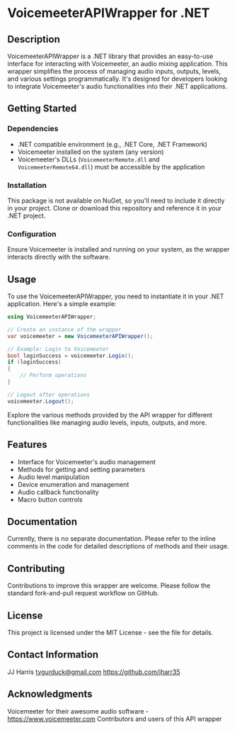 # VoicemeeterAPIWrapper for .NET

## Description

VoicemeeterAPIWrapper is a .NET library that provides an easy-to-use interface for interacting with Voicemeeter, an audio mixing application. This wrapper simplifies the process of managing audio inputs, outputs, levels, and various settings programmatically. It's designed for developers looking to integrate Voicemeeter's audio functionalities into their .NET applications.

## Getting Started

### Dependencies

- .NET compatible environment (e.g., .NET Core, .NET Framework)
- Voicemeeter installed on the system (any version)
- Voicemeeter's DLLs (`VoicemeeterRemote.dll` and `VoicemeeterRemote64.dll`) must be accessible by the application

### Installation

This package is not available on NuGet, so you'll need to include it directly in your project. Clone or download this repository and reference it in your .NET project.

### Configuration

Ensure Voicemeeter is installed and running on your system, as the wrapper interacts directly with the software.

## Usage

To use the VoicemeeterAPIWrapper, you need to instantiate it in your .NET application. Here's a simple example:

```csharp
using VoicemeeterAPIWrapper;

// Create an instance of the wrapper
var voicemeeter = new VoicemeeterAPIWrapper();

// Example: Login to Voicemeeter
bool loginSuccess = voicemeeter.Login();
if (loginSuccess)
{
    // Perform operations
}

// Logout after operations
voicemeeter.Logout();
```

Explore the various methods provided by the API wrapper for different functionalities like managing audio levels, inputs, outputs, and more.

## Features
- Interface for Voicemeeter's audio management
- Methods for getting and setting parameters
- Audio level manipulation
- Device enumeration and management
- Audio callback functionality
- Macro button controls

## Documentation
Currently, there is no separate documentation. Please refer to the inline comments in the code for detailed descriptions of methods and their usage.

## Contributing
Contributions to improve this wrapper are welcome. Please follow the standard fork-and-pull request workflow on GitHub.

## License
This project is licensed under the MIT License - see the file for details.

## Contact Information
JJ Harris
tygurduck@gmail.com
https://github.com/jharr35

## Acknowledgments
Voicemeeter for their awesome audio software - https://www.voicemeeter.com
Contributors and users of this API wrapper
